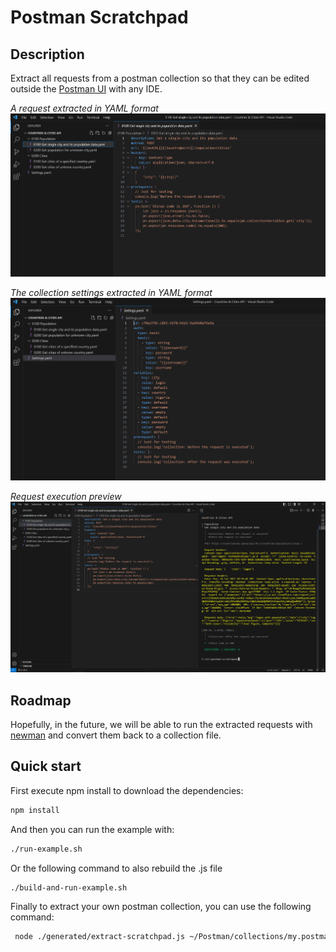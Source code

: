 # Postman Scratchpad

## Description

Extract all requests from a postman collection so that they can be edited outside the [Postman UI](https://www.postman.com/) with any IDE.

*A request extracted in YAML format*
![Example](./example/in/example.png)

*The collection settings extracted in YAML format*
![Example](./example/in/example3.png)

*Request execution preview*
![Example](./example/in/example4.png)

## Roadmap

Hopefully, in the future, we will be able to run the extracted requests with [newman](https://github.com/postmanlabs/newman) and convert them back to a collection file.

## Quick start

First execute npm install to download the dependencies:

```bash
npm install
```

And then you can run the example with:

```bash
./run-example.sh
```

Or the following command to also rebuild the .js file

```bash
./build-and-run-example.sh
```

Finally to extract your own postman collection, you can use the following command:

```bash
 node ./generated/extract-scratchpad.js ~/Postman/collections/my.postman_collection.json ~/Postman/collections/
```
